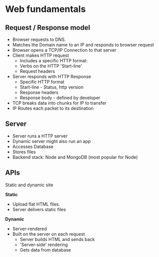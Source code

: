 # Web fundamentals

## Request / Response model

- Browser requests to DNS.
- Matches the Domain name to an IP and responds to browser request
- Browser opens a TCP/IP Connection to that server
- Client makes HTTP request
  - Includes a specific HTTP format:
  - Verbs on the HTTP 'Start-line'
  - Request headers
- Server responds with HTTP Response
  - Specific HTTP format
  - Start-line - Status, http version
  - Response headers
  - Response body - defined by developer
- TCP breaks data into chunks for IP to transfer
- IP Routes each packet to its destination

## Server

- Server runs a HTTP server
- Dynamic server might also run an app
- Accesses Database
- Stores files
- Backend stack: Node and MongoDB (most popular for Node)

## APIs

Static and dynamic site

**Static**

- Upload flat HTML files.
- Server delivers static files

**Dynamic**

- Server-rendered
- Built on the server on each request
  - Server builds HTML and sends back
  - 'Server-side' rendering
  - Gets data from database
